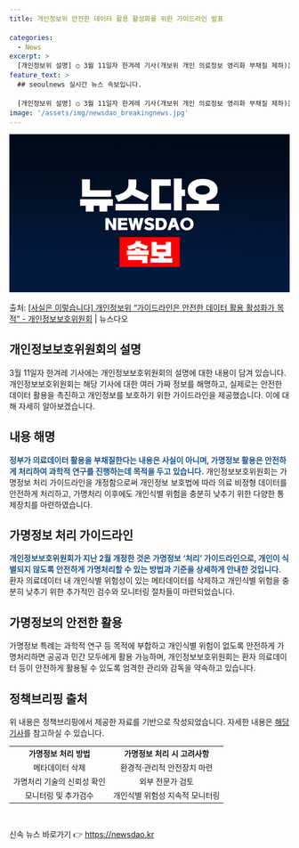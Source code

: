 ```yaml
---
title: 개인정보위 안전한 데이터 활용 활성화를 위한 가이드라인 발표

categories:
  - News
excerpt: >
  [개인정보위 설명] ○ 3월 11일자 한겨레 기사(개보위 개인 의료정보 영리화 부채질 제하)는 사실이 아님을…
feature_text: >
  ## seoulnews 실시간 뉴스 속보입니다.

  [개인정보위 설명] ○ 3월 11일자 한겨레 기사(개보위 개인 의료정보 영리화 부채질 제하)는 사실이 아님을…
image: '/assets/img/newsdao_breakingnews.jpg'
---
```


![뉴스다오 속보](/assets/img/newsdao_breakingnews.jpg)

<p>출처: <a href="https://newsdao.kr/3328" rel="dofollow">[사실은 이렇습니다] 개인정보위 “가이드라인은 안전한 데이터 활용 활성화가 목적” - 개인정보보호위원회</a> | 뉴스다오</p>

<h2 data-ke-size="size26">개인정보보호위원회의 설명</h2>
<p data-ke-size="size16">3월 11일자 한겨레 기사에는 개인정보보호위원회의 설명에 대한 내용이 담겨 있습니다. 개인정보보호위원회는 해당 기사에 대한 여러 가짜 정보를 해명하고, 실제로는 안전한 데이터 활용을 촉진하고 개인정보를 보호하기 위한 가이드라인을 제공했습니다. 이에 대해 자세히 알아보겠습니다.</p>

<h2 data-ke-size="size26">내용 해명</h2>
<p data-ke-size="size16"><b><span style="color: #1a5490;">정부가 의료데이터 활용을 부채질한다는 내용은 사실이 아니며, 가명정보 활용은 안전하게 처리하여 과학적 연구를 진행하는데 목적을 두고 있습니다.</span></b> 개인정보보호위원회는 가명정보 처리 가이드라인을 개정함으로써 개인정보 보호법에 따라 의료 비정형 데이터를 안전하게 처리하고, 가명처리 이후에도 개인식별 위험을 충분히 낮추기 위한 다양한 통제장치를 마련하였습니다.</p>

<h2 data-ke-size="size26">가명정보 처리 가이드라인</h2>
<p data-ke-size="size16"><b><span style="color: #1a5490;">개인정보보호위원회가 지난 2월 개정한 것은 가명정보 ‘처리’ 가이드라인으로, 개인이 식별되지 않도록 안전하게 가명처리할 수 있는 방법과 기준을 상세하게 안내한 것입니다.</span></b> 환자 의료데이터 내 개인식별 위험성이 있는 메타데이터를 삭제하고 개인식별 위험을 충분히 낮추기 위한 추가적인 검수와 모니터링 절차들이 마련되었습니다.</p>

<h2 data-ke-size="size26">가명정보의 안전한 활용</h2>
<p data-ke-size="size16">가명정보 특례는 과학적 연구 등 목적에 부합하고 개인식별 위험이 없도록 안전하게 가명처리하면 공공과 민간 모두에게 활용 가능하며, 개인정보보호위원회는 환자 의료데이터 등이 안전하게 활용될 수 있도록 엄격한 관리와 감독을 약속하고 있습니다.</p>

<h2 data-ke-size="size26">정책브리핑 출처</h2>
<p data-ke-size="size16">위 내용은 정책브리핑에서 제공한 자료를 기반으로 작성되었습니다. 자세한 내용은 <a href="https://newsdao.kr/3328" target="_blank" rel="noopener">해당 기사</a>를 참고하실 수 있습니다.</p>

<table>
	<tr>
		<td style="text-align: center; height: 17px;"><b>가명정보 처리 방법</b></td>
		<td style="text-align: center; height: 17px;"><b>가명정보 처리 시 고려사항</b></td>
	</tr>
	<tr>
		<td style="text-align: center; height: 17px;">메타데이터 삭제</td>
		<td style="text-align: center; height: 17px;">환경적·관리적 안전장치 마련</td>
	</tr>
	<tr>
		<td style="text-align: center; height: 17px;">가명처리 기술의 신뢰성 확인</td>
		<td style="text-align: center; height: 17px;">외부 전문가 검토</td>
	</tr>
	<tr>
		<td style="text-align: center; height: 17px;">모니터링 및 추가검수</td>
		<td style="text-align: center; height: 17px;">개인식별 위험성 지속적 모니터링</td>
	</tr>
</table>
<p data-ke-size="size16">&nbsp;</p> 

신속 뉴스 바로가기 👉 <a href="https://newsdao.kr" rel="dofollow">https://newsdao.kr</a>


